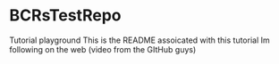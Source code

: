 # BCRsTestRepo
Tutorial playground
This is the README assoicated with this tutorial Im following on the web (video from the GItHub guys)

